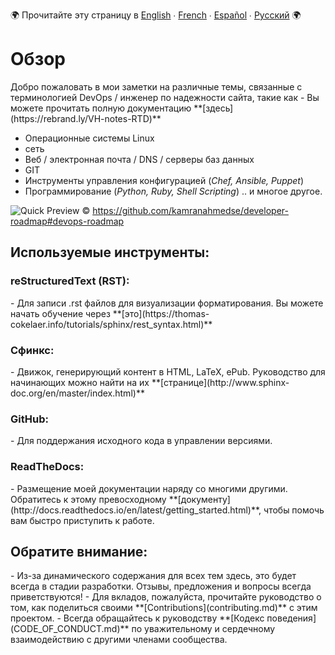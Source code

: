 :earth_africa: Прочитайте эту страницу в [English](README.md) ∙ [French](global/FR/README_FR.md) ∙ [Español](global/ES/README_ES.md) ∙ [Русский](global/RU/README_RU.md) :earth_africa:

<h1> Обзор </h1>
Добро пожаловать в мои заметки на различные темы, связанные с терминологией DevOps / инженер по надежности сайта, такие как - Вы можете прочитать полную документацию **[здесь](https://rebrand.ly/VH-notes-RTD)**

- Операционные системы Linux
- сеть
- Веб / электронная почта / DNS / серверы баз данных
- GIT
- Инструменты управления конфигурацией (_Chef, Ansible, Puppet_)
- Программирование (_Python, Ruby, Shell Scripting_) .. и многое другое. 




![Quick Preview](https://raw.githubusercontent.com/kamranahmedse/developer-roadmap/master/images/devops.png)
&copy; https://github.com/kamranahmedse/developer-roadmap#devops-roadmap





<h2> Используемые инструменты: </h2>
<h3> reStructuredText (RST): </h3>
- Для записи .rst файлов для визуализации форматирования. Вы можете начать обучение через **[это](https://thomas-cokelaer.info/tutorials/sphinx/rest_syntax.html)**

<h3> Сфинкс: </h3>
- Движок, генерирующий контент в HTML, LaTeX, ePub. Руководство для начинающих можно найти на их **[странице](http://www.sphinx-doc.org/en/master/index.html)**

<h3> GitHub: </h3>
- Для поддержания исходного кода в управлении версиями.

<h3> ReadTheDocs: </h3>
- Размещение моей документации наряду со многими другими. Обратитесь к этому превосходному **[документу](http://docs.readthedocs.io/en/latest/getting_started.html)**, чтобы помочь вам быстро приступить к работе.


<h2> Обратите внимание: </h2>
- Из-за динамического содержания для всех тем здесь, это будет всегда в стадии разработки. Отзывы, предложения и вопросы всегда приветствуются!
- Для вкладов, пожалуйста, прочитайте руководство о том, как поделиться своими **[Contributions](contributing.md)** с этим проектом.
- Всегда обращайтесь к руководству **[Кодекс поведения](CODE_OF_CONDUCT.md)** по уважительному и сердечному взаимодействию с другими членами сообщества.
